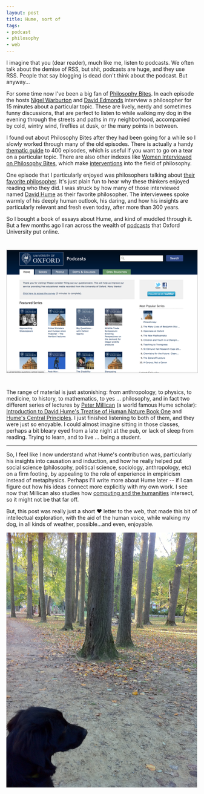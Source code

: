 ```yaml
---
layout: post
title: Hume, sort of
tags:
- podcast
- philosophy
- web
---
```



I imagine that you (dear reader), much like me, listen to podcasts. We often
talk about the demise of RSS, but shit, podcasts are huge, and they use RSS.
People that say blogging is dead don't think about the podcast. But anyway...

For some time now I've been a big fan of [Philosophy Bites]. In each episode the
hosts [Nigel Warburton] and [David Edmonds] interview a philosopher for 15
minutes about a particular topic. These are lively, nerdy and sometimes funny
discussions, that are perfect to listen to while walking my dog in the evening
through the streets and paths in my neighborhood, accompanied by cold, wintry
wind, fireflies at dusk, or the many points in between.

I found out about Philosophy Bites after they had been going for a while so I
slowly worked through many of the old episodes. There is actually a handy
[thematic guide] to 400 episodes, which is useful if you want to go on a tear on
a particular topic. There are also other indexes like [Women Interviewed on
Philosophy Bites], which make [interventions] into the field of philosophy.

One episode that I particularly enjoyed was philosophers talking about [their
favorite philosopher]. It's just plain fun to hear why these thinkers enjoyed
reading who they did. I was struck by how many of those interviewed named [David
Hume] as their favorite philosopher. The interviewees spoke warmly of his deeply
human outlook, his daring, and how his insights are particularly relevant and
fresh even today, after more than 300 years.

So I bought a book of essays about Hume, and kind of muddled through it. But a
few months ago I ran across the wealth of [podcasts] that Oxford University put
online. 

<a href="https://podcasts.ox.ac.uk/">
  <img style="margin: 25px 0px 25px 0px; border: thin solid #ccc;" class="img-fluid" src="/images/oxford.png">
</a>

The range of material is just astonishing: from anthropology, to physics, to
medicine, to history, to mathematics, to yes ... philosophy, and in fact two
different series of lectures by [Peter Millican] (a world famous Hume scholar):
[Introduction to David Hume's Treatise of Human Nature Book One] and [Hume's
Central Principles]. I just finished listening to both of them, and they were
just so enoyable. I could almost imagine sitting in those classes, perhaps a bit
bleary eyed from a late night at the pub, or lack of sleep from reading. Trying
to learn, and to live ... being a student.

---

So, I feel like I now understand what Hume's contribution was, particularly his
insights into causation and induction, and how he really helped put social
science (philosophy, political science, sociology, anthropology, etc) on a firm
footing, by appealing to the role of experience in empiricism instead of
metaphysics. Perhaps I'll write more about Hume later -- if I can figure out how
his ideas connect more explicitly with my own work. I see now that Millican also
studies how [computing and the humanities] intersect, so it might not be that
far off.

But, this post was really just a short ❤️  letter to the web, that made this bit
of intellectual exploration, with the aid of the human voice, while walking my
dog, in all kinds of weather, possible...and even, enjoyable.

<a href="https://www.flickr.com/photos/inkdroid/5088952809">
  <img class="img-fluid" src="/images/tim.jpg">
</a>

[thematic guide]: http://philosophybites.com/2017/04/400-bites-podcast-interviews-arranged-by-theme--1.html
[Women Interviewed on Philosophy Bites]: http://philosophybites.com/2017/06/women-interviewed-on-philosophy-bites.html
[interventions]: https://www.washingtonpost.com/news/grade-point/wp/2015/04/28/philosophys-gender-bias-for-too-long-scholars-say-women-have-been-ignored/?utm_term=.e1bf52041d41
[their favorite philosopher]: https://philosophybites.libsyn.com/who-s-your-favourite-philosopher
[David Hume]: https://en.wikipedia.org/wiki/David_Hume
[Introduction to David Hume's Treatise of Human Nature Book One]: https://podcasts.ox.ac.uk/series/introduction-david-humes-treatise-human-nature-book-one
[Hume's Central Principles]: https://podcasts.ox.ac.uk/series/humes-central-principles
[Philosophy Bites]: http://philosophybites.com/
[Nigel Warburton]: https://en.wikipedia.org/wiki/Nigel_Warburton
[David Edmonds]: https://en.wikipedia.org/wiki/David_Edmonds_(philosopher)
[podcasts]: https://podcasts.ox.ac.uk/
[Peter Millican]: https://en.wikipedia.org/wiki/Peter_Millican
[computing and the humanities]: http://www.millican.org/papers/2012Turing.pdf
